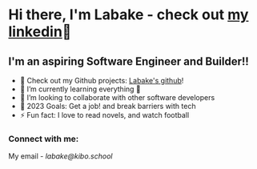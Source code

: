 # Hi there, I'm Labake - check out [my linkedin](https://www.linkedin.com/public-profile/settings?lipi=urn%3Ali%3Apage%3Ad_flagship3_profile_self_edit_contact-info%3B7YCU0zyrTeK2xJItk8z15g%3D%3D)👋 

## I'm an aspiring Software Engineer and Builder!!

- 🔭 Check out my Github projects: [Labake's github](https://github.com/Labake12)!
- 🌱 I’m currently learning everything 🤣
- 👯 I’m looking to collaborate with other software developers
- 🥅 2023 Goals: Get a job! and break barriers with tech
- ⚡ Fun fact: I love to read novels, and watch football

### Connect with me:

My email - _labake@kibo.school_